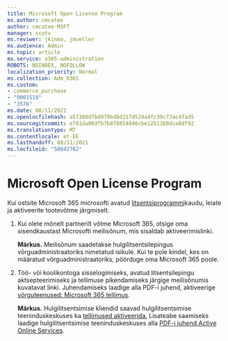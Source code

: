 ```yaml
---
title: Microsoft Open License Program
ms.author: cmcatee
author: cmcatee-MSFT
manager: scotv
ms.reviwer: jkinma, jmueller
ms.audience: Admin
ms.topic: article
ms.service: o365-administration
ROBOTS: NOINDEX, NOFOLLOW
localization_priority: Normal
ms.collection: Adm_O365
ms.custom:
- commerce_purchase
- "9001519"
- "3576"
ms.date: 08/11/2021
ms.openlocfilehash: a57380d7bd979bd8d217d529a4fc39c77ac4fad5
ms.sourcegitcommit: e781da003fb7b878854846cbe12b13b9dca8df92
ms.translationtype: MT
ms.contentlocale: et-EE
ms.lasthandoff: 08/31/2021
ms.locfileid: "58842762"
---
```

# <a name="microsoft-open-license-program"></a>Microsoft Open License Program

Kui ostsite Microsoft 365 microsofti avatud [litsentsiprogrammi](https://go.microsoft.com/fwlink/p/?LinkID=613298)kaudu, leiate ja aktiveerite tootevõtme järgmiselt.

1. Kui olete mõnelt partnerilt võtme Microsoft 365, otsige oma sisendkaustast Microsofti meilisõnum, mis sisaldab aktiveerimislinki.

    **Märkus.** Meilisõnum saadetakse hulgilitsentsilepingus võrguadministraatoriks nimetatud isikule. Kui te pole kindel, kes on määratud võrguadministraatoriks, pöörduge oma Microsoft 365 poole.
1. Töö- või koolikontoga sisselogimiseks, avatud litsentsilepingu aktsepteerimiseks ja tellimuse pikendamiseks järgige meilisõnumis kuvatavat linki. Juhendamiseks laadige alla PDF-i juhend, aktiveerige [võrguteenused: Microsoft 365 tellimus](https://go.microsoft.com/fwlink/p/?LinkId=618100).

    **Märkus.** Hulgilitsentsimise kliendid saavad hulgilitsentsimise teeninduskeskuses ka [tellimused aktiveerida.](https://go.microsoft.com/fwlink/p/?LinkID=282016) Lisateabe saamiseks laadige hulgilitsentsimise teeninduskeskuses alla [PDF-i juhend Active Online Services](https://go.microsoft.com/fwlink/p/?LinkId=618096).